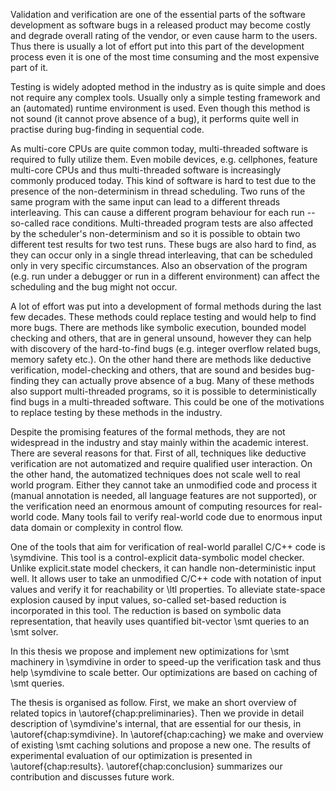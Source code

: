 Validation and verification are one of the essential parts of the software
development as software bugs in a released product may become costly and degrade
overall rating of the vendor, or even cause harm to the users. Thus there is
usually a lot of effort put into this part of the development process even it is
one of the most time consuming and the most expensive part of it.

Testing is widely adopted method in the industry as is quite simple and does not
require any complex tools. Usually only a simple testing framework and an
(automated) runtime environment is used. Even though this method is not sound
(it cannot prove absence of a bug), it performs quite well in practise during
bug-finding in sequential code.

As multi-core CPUs are quite common today, multi-threaded software is required
to fully utilize them. Even mobile devices, e.g. cellphones, feature multi-core
CPUs and thus multi-threaded software is increasingly commonly produced today.
This kind of software is hard to test due to the presence of the non-determinism
in thread scheduling. Two runs of the same program with the same input can lead
to a different threads interleaving. This can cause a different program
behaviour for each run -- so-called race conditions. Multi-threaded program
tests are also affected by the scheduler's non-determinism and so it is possible
to obtain two different test results for two test runs. These bugs are also hard
to find, as they can occur only in a single thread interleaving, that can be
scheduled only in very specific circumstances. Also an observation of the
program (e.g. run under a debugger or run in a different environment) can affect
the scheduling and the bug might not occur.

A lot of effort was put into a development of formal methods during the last few
decades. These methods could replace testing and would help to find more bugs.
There are methods like symbolic execution, bounded model checking and others,
that are in general unsound, however they can help with discovery of the
hard-to-find bugs (e.g. integer overflow related bugs, memory safety etc.). On
the other hand there are methods like deductive verification, model-checking and
others, that are sound and besides bug-finding they can actually prove absence
of a bug. Many of these methods also support multi-threaded programs, so it is
possible to deterministically find bugs in a multi-threaded software. This could
be one of the motivations to replace testing by these methods in the industry.

Despite the promising features of the formal methods, they are not widespread in
the industry and stay mainly within the academic interest. There are several
reasons for that. First of all, techniques like deductive verification are not
automatized and require qualified user interaction. On the other hand, the
automatized techniques does not scale well to real world program. Either they
cannot take an unmodified code and process it (manual annotation is needed, all
language features are not supported), or the verification need an enormous
amount of computing resources for real-world code. Many tools fail to verify
real-world code due to enormous input data domain or complexity in control flow.

One of the tools that aim for verification of real-world parallel C/C++ code is
\symdivine. This tool is a control-explicit data-symbolic model checker. Unlike
explicit.state model checkers, it can handle non-deterministic input well. It
allows user to take an unmodified C/C++ code with notation of input values and
verify it for reachability or \ltl properties. To alleviate state-space
explosion caused by input values, so-called set-based reduction is incorporated
in this tool. The reduction is based on symbolic data representation, that
heavily uses quantified bit-vector \smt queries to an \smt solver.

In this thesis we propose and implement new optimizations for \smt machinery in
\symdivine in order to speed-up the verification task and thus help \symdivine
to scale better. Our optimizations are based on caching of \smt queries.

The thesis is organised as follow. First, we make an short overview of related
topics in \autoref{chap:preliminaries}. Then we provide in detail description
of \symdivine's internal, that are essential for our thesis, in
\autoref{chap:symdivine}. In \autoref{chap:caching} we make and overview of
existing \smt caching solutions and propose a new one. The results of
experimental evaluation of our optimization is presented in
\autoref{chap:results}. \autoref{chap:conclusion} summarizes our contribution
and discusses future work.
